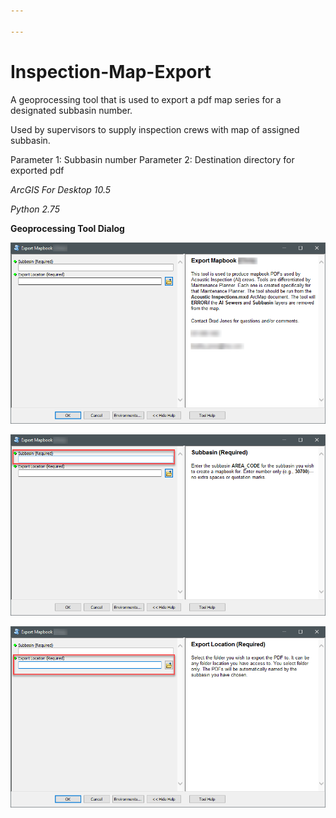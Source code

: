 ```yaml
---

---
```


# Inspection-Map-Export

A geoprocessing tool that is used to export a pdf map series for a designated subbasin number.

Used by supervisors to supply inspection crews with map of assigned subbasin.

Parameter 1: Subbasin number
Parameter 2: Destination directory for exported pdf

*ArcGIS For Desktop 10.5*

*Python 2.75*



**Geoprocessing Tool Dialog**

![](assets/2019-03-08_7-44-23.png)

![](assets/2019-03-08_7-44-37.png)

![](assets/2019-03-08_7-44-54.png)